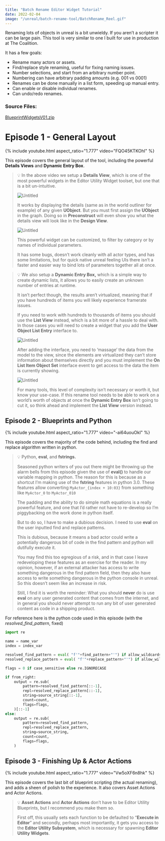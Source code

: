 ```yaml
---
title: "Batch Rename Editor Widget Tutorial"
date: 2022-02-04
image: "/unreal/batch-rename-tool/BatchRename_Reel.gif"
---
```


Renaming lots of objects in unreal is a bit unwieldy. If you aren’t a scripter it can be large pain. This tool is very similar to one I built for use in production at The Coalition.

It has a few goals:

- Rename many actors or assets.
- Find/replace style renaming, useful for fixing naming issues.
- Number selections, and start from an arbitrary number point.
- Numbering can have arbitrary padding amounts (e.g. 001 vs 0001)
- Renames can be done manually in a list form, speeding up manual entry.
- Can enable or disable individual renames.
- Can undo/redo renames.

### Source Files:

[BlueprintWidgetsV01.zip](../batch-rename-tool/BlueprintWidgetsV01.zip)

# Episode 1 - General Layout

{% include youtube.html aspect_ratio="1.777" video="FQO45KTKOhI" %}

This episode covers the general layout of the tool, including the powerful **Details Views** and **Dynamic Entry Box**.

<blockquote markdown="1">

💡 In the above video we setup a **Details View**, which is one of the most powerful widgets in the Editor Utility Widget toolset, but one that is a bit un-intuitive.

![Untitled](../batch-rename-tool/Untitled.png)

It works by displaying the details (same as in the world outliner for example) of any given **UObject**. But you must first assign the **UObject** in the graph. Doing so in **Preconstruct** will even show you what the details view will look like in the **Design View**.

![Untitled](../batch-rename-tool/Untitled%201.png)

This powerful widget can be customized, to filter by category or by names of individual parameters.

It has some bugs, doesn’t work cleanly with all actor types, and has some limitations, but for quick native unreal feeling UIs there isn’t a faster and easier way to bind lots of parameters together all at once.

</blockquote>

<blockquote markdown="1">

💡 We also setup a **Dynamic Entry Box,** which is a simple way to create dynamic lists, it allows you to easily create an unknown number of entries at runtime.

It isn’t perfect though, the results aren’t virtualized, meaning that if you have hundreds of items you will likely experience framerate issues.

If you need to work with hundreds to thousands of items you should use the **List View** instead, which is a bit more of a hassle to deal with. In those cases you will need to create a widget that you add the **User Object List Entry** interface to.

![Untitled](../batch-rename-tool/Untitled%202.png)

After adding the interface, you need to ‘massage’ the data from the model to the view, since the elements are virtualized they can’t store information about themselves directly and you must implement the **On List Item Object Set** interface event to get access to the data the item is currently showing.

![Untitled](../batch-rename-tool/Untitled%203.png)

For many tools, this level of complexity isn’t necessary or worth it, but know your use-case. If this rename tool needs to be able to work on a world’s worth of objects at once the **Dynamic Entry Box** isn’t going to cut it, so think ahead and implement the **List View** version instead.

</blockquote>

## Episode 2 - Blueprints and Python

{% include youtube.html aspect_ratio="1.777" video="-ai64uouOkI" %}

This episode covers the majority of the code behind, including the find and replace algorithm written in python.

<blockquote markdown="1">

💡 Python, **eval**, and **fstrings.**

Seasoned python writers of you out there might be throwing up the alarm bells from this episode given the use of **eval()** to handle our variable mapping in python. The reason for this is because as a shortcut I’m making use of the **fstring** features in python 3.0. These features allow converting `MyActor_{index + 10:03}` from something like `MyActor_0` to `MyActor_010`

The padding and the ability to do simple math equations is a really powerful feature, and one that I’d rather not have to re-develop so I’m piggybacking on the work done in python itself.

But to do so, I have to make a dubious decision. I need to use **eval** on the user inputted find and replace patterns.

This is dubious, because it means a bad actor could write a potentially dangerous bit of code in the find pattern and python will dutifully execute it.

You may find this too egregious of a risk, and in that case I leave redeveloping these features as an exercise for the reader. In my opinion, however, if an external attacker has access to write something dangerous in the find pattern field, then they also have access to write something dangerous in the python console in unreal. So this doesn’t seem like an increase in risk.

Still, I find it is worth the reminder: What you should **never** do is use **eval** on any user generated content that comes from the internet, and in general you should never attempt to run any bit of user generated content as code in a shipping product.

</blockquote>

For reference here is the python code used in this episode (with the *resolved_find_pattern*, fixed)

```python
import re

name = name_var
index = index_var

resolved_find_pattern = eval( "f'"+find_pattern+"'") if allow_wildcards else find_pattern
resolved_replace_pattern = eval( "f'"+replace_pattern+"'") if allow_wildcards else replace_pattern

flags = 0 if case_sensitive else re.IGNORECASE

if from_right:
    output = re.sub(
        pattern=resolved_find_pattern[::-1],
        repl=resolved_replace_pattern[::-1],
        string=source_string[::-1],
        count=count,
        flags=flags,
    )[::-1]
else:
    output = re.sub(
        pattern=resolved_find_pattern,
        repl=resolved_replace_pattern,
        string=source_string,
        count=count,
        flags=flags,
    )
```

## Episode 3 - Finishing Up & Actor Actions

{% include youtube.html aspect_ratio="1.777" video="Vw5oXF6n8hk" %}

This episode covers the last bit of blueprint scripting (the actual renaming), and adds a sheen of polish to the experience. It also covers Asset Actions and Actor Actions.

<blockquote markdown="1">

💡 **Asset Actions** and **Actor Actions** don’t have to be Editor Utility Blueprints, but I recommend you make them so.

First off, this usually sets each function to be defaulted to “**Execute in Editor**” and secondly, perhaps most importantly, it gets you access to the **Editor Utility Subsystem**, which is necessary for spawning **Editor Utility Widgets**.

</blockquote>